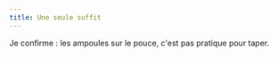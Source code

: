 ```yaml
---
title: Une seule suffit
---
```


Je confirme : les ampoules sur le pouce, c'est pas pratique pour taper.

